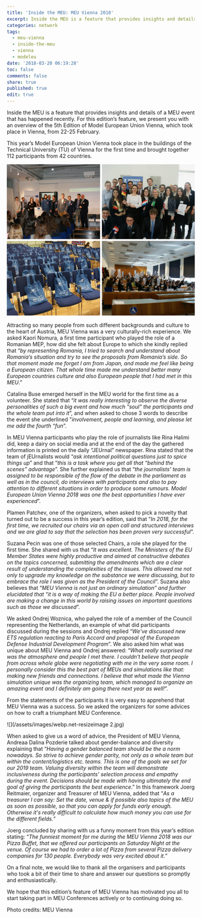 ```yaml
---
title: 'Inside the MEU: MEU Vienna 2018'
excerpt: Inside the MEU is a feature that provides insights and details of a MEU event
categories: network
tags:
  - meu-vienna
  - inside-the-meu
  - vienna
  - modeleu
date: '2018-03-20 06:19:28'
toc: false
comments: false
share: true
published: true
edit: true
---
```

Inside the MEU is a feature that provides insights and details of a MEU event that has happened recently. For this edition’s feature, we present you with an overview of the 5th Edition of Model European Union Vienna, which took place in Vienna, from 22-25 February.

 

This year’s Model European Union Vienna took place in the buildings of the Technical University (TU) of Vienna for the first time and brought together 112 participants from 42 countries.

 

![](/assets/images/webp.net-resizeimage1.png)

Attracting so many people from such different backgrounds and culture to the heart of Austria, MEU Vienna was a very culturally-rich experience. We asked Kaori Nomura, a first time participant who played the role of a Romanian MEP, how did she felt about Europe to which she kindly replied that “_by representing Romania, I tried to search and understand about Romania’s situation and try to see the proposals from Romania’s side. So that moment made me forget I am from Japan, and made me feel like being a European citizen. That whole time made me understand better many European countries culture and also European people that I had met in this MEU_.”

 

Catalina Buse emerged herself in the MEU world for the first time as a volunteer. She stated that “_it was really interesting to observe the diverse personalities of such a big event and how much "soul" the participants and the whole team put into it_”, and when asked to chose 3 words to describe the event she underlined "_involvement, people and learning, and please let me add the fourth “fun_”.

In MEU Vienna participants who play the role of journalists like Rina Halimi did, keep a dairy on social media and at the end of the day the gathered information is printed on the daily “JEUrnal” newspaper. Rina stated that the team of jEUrnalists would “_ask intentional political questions just to spice things up_” and that “_this is a task where you get all that “behind the scenes” advantage_”. She further explained us that “_the journalists’ team is assigned to be responsible of the flow of the debate in the parliament as well as in the council, do interviews with participants and also to pay attention to different situations in order to produce some rumours. Model European Union Vienna 2018 was one the best opportunities I have ever experienced_”.

Plamen Patchev, one of the organizers, when asked to pick a novelty that turned out to be a success in this year’s edition, said that “_In 2018, for the first time, we recruited our chairs via an open call and structured interviews and we are glad to say that the selection has been proven very successful_”.

 

Suzana Pecin was one of those selected Chairs, a role she played for the first time. She shared with us that “_It was excellent. The Ministers of the EU Member States were highly productive and aimed at constructive debates on the topics concerned, submitting the amendments which are a clear result of understanding the complexities of the issues. This allowed me not only to upgrade my knowledge on the substance we were discussing, but to embrace the role I was given as the President of the Council_”. Suzana also believes that “_MEU Vienna is not just an ordinary simulation” and further elucidated that “it is a way of making the EU a better place. People involved are making a change in this world by raising issues on important questions such as those we discussed_”.

 

We asked Ondrej Woznica, who palyed the role of a member of the Council representing the Netherlands, an example of what did participants discussed during the sessions and Ondrej replied “_We've discussed new ETS regulation reacting to Paris Accord and proposal of the European Defense Industrial Development Program_”. We also asked him what was unique about MEU Vienna and Ondrej answered: “_What really surprised me was the atmosphere and people I met there. I couldn't believe that people from across whole globe were negotiating with me in the very same room. I personally consider this the best part of MEUs and simulations like that: making new friends and connections. I believe that what made the Vienna simulation unique was the organizing team, which managed to organize an amazing event and I definitely am going there next year as well!_”.

From the statements of the participants it is very easy to apprehend that MEU Vienna was a success. So we asked the organizers for some advices on how to craft a triumphant MEU Conference.

 

![](/assets/images/webp.net-resizeimage 2.jpg)

When asked to give us a word of advice, the President of MEU Vienna, Andreaa Dalina Pozderie talked about gender-balance and diversity explaining that “_Having a gender balanced team should be the a norm nowadays. So strive to achieve gender parity, not only as a whole team but within the content/logistics etc. teams. This is one of the goals we set for our 2019 team. Valuing diversity within the team will demonstrate inclusiveness during the participants’ selection process and empathy during the event. Decisions should be made with having ultimately the end goal of giving the participants the best experience_.” In this framework Joerg Reitmaier, organizer and Treasurer of MEU Vienna, added that “_As a treasurer I can say: Set the date, venue & if possible also topics of the MEU as soon as possible, so that you can apply for funds early enough. Otherwise it's really difficult to calculate how much money you can use for the different fields._”

Joerg concluded by sharing with us a funny moment from this year’s edition stating: “_The funniest moment for me during the MEU Vienna 2018 was our Pizza Buffet, that we offered our participants on Saturday Night at the venue. Of course we had to order a lot of Pizza from several Pizza delivery companies for 130 people. Everybody was very excited about it._”

 

On a final note, we would like to thank all the organisers and participants who took a bit of their time to share and answer our questions so promptly and enthusiastically.

We hope that this edition’s feature of MEU Vienna has motivated you all to start taking part in MEU Conferences actively or to continuing doing so.

 

Photo credits: MEU Vienna

